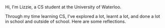 Hi, I'm Lizzie, a CS student at the University of Waterloo.

Through my time learning CS, I've explored a lot, learnt a lot, and done a lot in school and outside of school. Here are some reflections.
